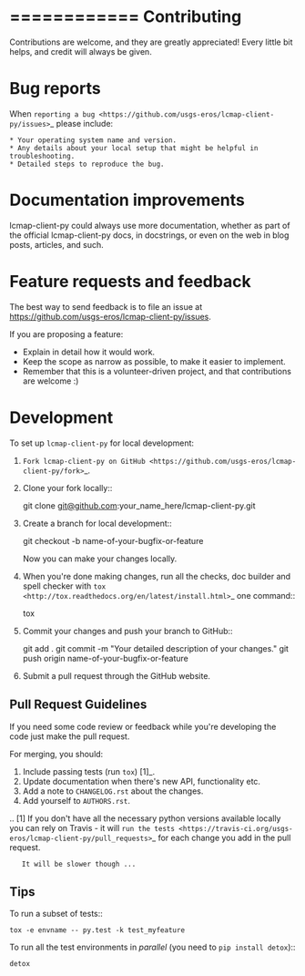 ============
Contributing
============

Contributions are welcome, and they are greatly appreciated! Every
little bit helps, and credit will always be given.

Bug reports
===========

When `reporting a bug <https://github.com/usgs-eros/lcmap-client-py/issues>`_ please include:

    * Your operating system name and version.
    * Any details about your local setup that might be helpful in troubleshooting.
    * Detailed steps to reproduce the bug.

Documentation improvements
==========================

lcmap-client-py could always use more documentation, whether as part of the
official lcmap-client-py docs, in docstrings, or even on the web in blog posts,
articles, and such.

Feature requests and feedback
=============================

The best way to send feedback is to file an issue at https://github.com/usgs-eros/lcmap-client-py/issues.

If you are proposing a feature:

* Explain in detail how it would work.
* Keep the scope as narrow as possible, to make it easier to implement.
* Remember that this is a volunteer-driven project, and that contributions are welcome :)

Development
===========

To set up `lcmap-client-py` for local development:

1. `Fork lcmap-client-py on GitHub <https://github.com/usgs-eros/lcmap-client-py/fork>`_.
2. Clone your fork locally::

    git clone git@github.com:your_name_here/lcmap-client-py.git

3. Create a branch for local development::

    git checkout -b name-of-your-bugfix-or-feature

   Now you can make your changes locally.

4. When you're done making changes, run all the checks, doc builder and spell checker with `tox <http://tox.readthedocs.org/en/latest/install.html>`_ one command::

    tox

5. Commit your changes and push your branch to GitHub::

    git add .
    git commit -m "Your detailed description of your changes."
    git push origin name-of-your-bugfix-or-feature

6. Submit a pull request through the GitHub website.

Pull Request Guidelines
-----------------------

If you need some code review or feedback while you're developing the code just make the pull request.

For merging, you should:

1. Include passing tests (run ``tox``) [1]_.
2. Update documentation when there's new API, functionality etc.
3. Add a note to ``CHANGELOG.rst`` about the changes.
4. Add yourself to ``AUTHORS.rst``.

.. [1] If you don't have all the necessary python versions available locally you can rely on Travis - it will
       `run the tests <https://travis-ci.org/usgs-eros/lcmap-client-py/pull_requests>`_ for each change you add in the pull request.

       It will be slower though ...

Tips
----

To run a subset of tests::

    tox -e envname -- py.test -k test_myfeature

To run all the test environments in *parallel* (you need to ``pip install detox``)::

    detox
